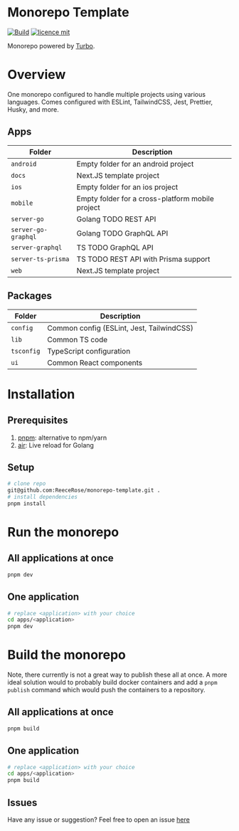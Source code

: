 # Monorepo Template

[![Build](https://github.com/ReeceRose/monorepo-template/actions/workflows/build.yml/badge.svg)](https://github.com/ReeceRose/monorepo-template/actions/workflows/build.yml)
[![licence mit](https://img.shields.io/badge/licence-MIT-blue.svg?style=flat-square)](https://github.com/ReeceRose/next.js-template/blob/main/LICENSE)

Monorepo powered by [Turbo](https://turborepo.org/).

# Overview

One monorepo configured to handle multiple projects using various languages. Comes configured with ESLint, TailwindCSS, Jest, Prettier, Husky, and more.

## Apps

| Folder               | Description                                       |
|----------------------|---------------------------------------------------|
| `android`            | Empty folder for an android project               |
| `docs`               | Next.JS template project                          |
| `ios`                | Empty folder for an ios project                   |
| `mobile`             | Empty folder for a cross-platform mobile project  |
| `server-go`          | Golang TODO REST API                              |
| `server-go-graphql`  | Golang TODO GraphQL API                           |
| `server-graphql`     | TS TODO GraphQL API                               |
| `server-ts-prisma`   | TS TODO REST API with Prisma support              |
| `web`                | Next.JS template project                          |

## Packages

| Folder               | Description                                       |
|----------------------|---------------------------------------------------|
| `config`             | Common config (ESLint, Jest, TailwindCSS)         |
| `lib`                | Common TS code                                    |
| `tsconfig`           | TypeScript configuration                          |
| `ui`                 | Common React components                           |


# Installation

## Prerequisites
1. [pnpm](https://pnpm.io/installation): alternative to npm/yarn
2. [air](https://github.com/cosmtrek/air#installation): Live reload for Golang

## Setup

```bash
# clone repo 
git@github.com:ReeceRose/monorepo-template.git .
# install dependencies
pnpm install
```

# Run the monorepo

## All applications at once

```bash
pnpm dev
```

## One application

```bash
# replace <application> with your choice
cd apps/<application>
pnpm dev
```

# Build the monorepo

Note, there currently is not a great way to publish these all at once. A more ideal solution would to probably build docker containers and add a `pnpm publish` command which would push the containers to a repository.

## All applications at once

```bash
pnpm build
```

## One application

```bash
# replace <application> with your choice
cd apps/<application>
pnpm build
```

## Issues

Have any issue or suggestion? Feel free to open an issue [here](https://github.com/ReeceRose/monorepo-template/issues/new)